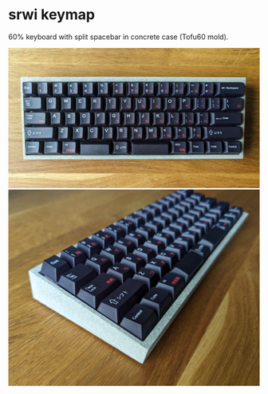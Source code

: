 # srwi keymap

60% keyboard with split spacebar in concrete case (Tofu60 mold).

<p align="center">
    <img src="photos/srwi_split_spacebar (2).jpg" width="550">
    <img src="photos/srwi_split_spacebar (1).jpg" width="550">
</p>

